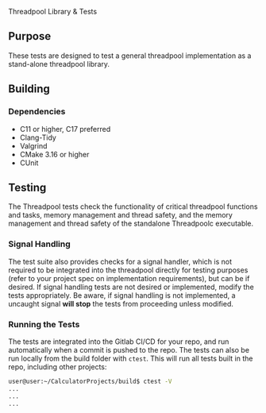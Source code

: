 Threadpool Library & Tests

## Purpose
These tests are designed to test a general threadpool implementation  as a stand-alone threadpool library.

## Building
### Dependencies
- C11 or higher, C17 preferred
- Clang-Tidy
- Valgrind
- CMake 3.16 or higher
- CUnit

## Testing
The Threadpool tests check the functionality of critical threadpool functions and tasks, memory management and thread safety, and the memory management and thread safety of the standalone Threadpoolc executable. 

### Signal Handling
The test suite also provides checks for a signal handler, which is not required to be integrated into the threadpool directly for testing purposes (refer to your project spec on implementation requirements), but can be if desired. If signal handling tests are not desired or implemented, modify the tests appropriately. Be aware, if signal handling is not implemented, a uncaught signal **will stop** the tests from proceeding unless modified.

### Running the Tests
The tests are integrated into the Gitlab CI/CD for your repo, and run automatically when a commit is pushed to the repo. The tests can also be run locally from the build folder with `ctest`. This will run all tests built in the repo, including other projects:
```bash
user@user:~/CalculatorProjects/build$ ctest -V
...
...
...
